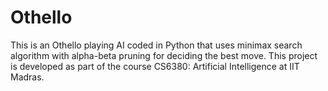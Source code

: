 # Othello
This is an Othello playing AI coded in Python that uses minimax search algorithm with alpha-beta pruning for deciding the best move. This project is developed as part of the course CS6380: Artificial Intelligence at IIT Madras.

